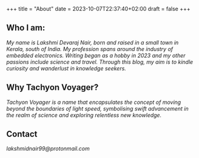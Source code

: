 +++
title = "About"
date = 2023-10-07T22:37:40+02:00
draft = false
+++



## Who I am:
_My name is Lakshmi Devaraj Nair, born and raised in a small town in Kerala, south of India. My profession spans around the industry of embedded electronics. Writing began as a hobby in 2023 and my other passions include science and travel. Through this blog, my aim is to kindle curiosity and wanderlust in knowledge seekers._

## Why Tachyon Voyager?
_Tachyon Voyager is a name that encapsulates the concept of moving beyond the boundaries of light speed, symbolising swift advancement in the realm of science and exploring relentless new knowledge._

## Contact
_lakshmidnair99@protonmail.com_
